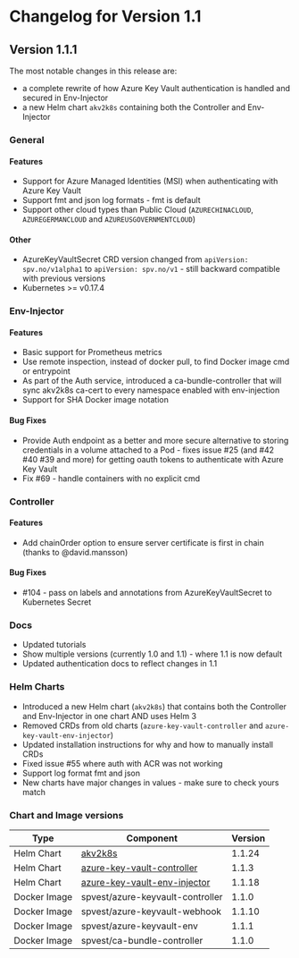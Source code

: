 # Changelog for Version 1.1

## Version 1.1.1

The most notable changes in this release are:

* a complete rewrite of how Azure Key Vault authentication is handled and secured in Env-Injector
* a new Helm chart `akv2k8s` containing both the Controller and Env-Injector

### General

#### Features
* Support for Azure Managed Identities (MSI) when authenticating with Azure Key Vault
* Support fmt and json log formats - fmt is default
* Support other cloud types than Public Cloud (`AZURECHINACLOUD`, `AZUREGERMANCLOUD` and `AZUREUSGOVERNMENTCLOUD`)

#### Other 
* AzureKeyVaultSecret CRD version changed from `apiVersion: spv.no/v1alpha1` to `apiVersion: spv.no/v1` - still backward compatible with previous versions
* Kubernetes >= v0.17.4

### Env-Injector

#### Features
* Basic support for Prometheus metrics
* Use remote inspection, instead of docker pull, to find Docker image cmd or entrypoint
* As part of the Auth service, introduced a ca-bundle-controller that will sync akv2k8s ca-cert to every namespace enabled with env-injection
* Support for SHA Docker image notation 

#### Bug Fixes

* Provide Auth endpoint as a better and more secure alternative to storing credentials in a volume attached to a Pod - fixes issue #25 (and #42 #40 #39 and more) for getting oauth tokens to authenticate with Azure Key Vault
* Fix #69 - handle containers with no explicit cmd

### Controller

#### Features
* Add chainOrder option to ensure server certificate is first in chain (thanks to @david.mansson)

#### Bug Fixes
* #104 - pass on labels and annotations from AzureKeyVaultSecret to Kubernetes Secret

### Docs

* Updated tutorials
* Show multiple versions (currently 1.0 and 1.1) - where 1.1 is now default
* Updated authentication docs to reflect changes in 1.1

### Helm Charts

* Introduced a new Helm chart (`akv2k8s`) that contains both the Controller and Env-Injector in one chart AND uses Helm 3
* Removed CRDs from old charts (`azure-key-vault-controller` and `azure-key-vault-env-injector`)
* Updated installation instructions for why and how to manually install CRDs
* Fixed issue #55 where auth with ACR was not working
* Support log format fmt and json
* New charts have major changes in values - make sure to check yours match

### Chart and Image versions

| Type    |           Component                                   |                Version         |         
| ------- | ---------------------------------- | -----------------------------|
| Helm Chart | [akv2k8s](https://github.com/SparebankenVest/public-helm-charts/tree/master/stable/akv2k8s) | 1.1.24 |
| Helm Chart | [azure-key-vault-controller](https://github.com/SparebankenVest/public-helm-charts/tree/master/stable/azure-key-vault-controller) | 1.1.3 |
| Helm Chart | [azure-key-vault-env-injector](https://github.com/SparebankenVest/public-helm-charts/tree/master/stable/azure-key-vault-env-injector) | 1.1.18 |
| Docker Image | spvest/azure-keyvault-controller | 1.1.0 |
| Docker Image | spvest/azure-keyvault-webhook | 1.1.10 |
| Docker Image | spvest/azure-keyvault-env  | 1.1.1 |
| Docker Image | spvest/ca-bundle-controller | 1.1.0 |